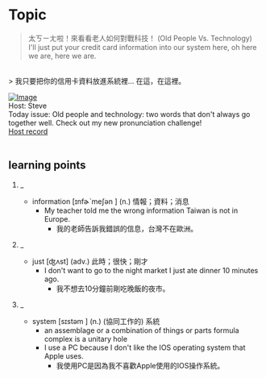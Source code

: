 # Topic

> 太ㄎㄧㄤ啦！來看看老人如何對戰科技！ (Old People Vs. Technology) <br>
> I'll just put your credit card information into our system here, oh here we are, here we are.
 <br>
> 我只要把你的信用卡資料放進系統裡... 在這，在這裡。 <br>

[![Image](https://cdn.voicetube.com/assets/thumbnails/kASX8SmSIiU.jpg)](https://www.youtube.com/embed/kASX8SmSIiU?rel=0&showinfo=0&cc_load_policy=0&controls=1&autoplay=1&iv_load_policy=3&playsinline=1&wmode=transparent&start=190&end=197&enablejsapi=1&origin=https://tw.voicetube.com&widgetid=1)<br>
Host: Steve
<br>Today issue: Old people and technology: two words that don't always go together well. Check out my new pronunciation challenge!
<br>
[Host record](https://cdn.voicetube.com/tmp/everyday_records/stephen_vt_44701/3541.mp3)
<br><br>
## learning points
1. _
	* information  [ɪnfɚˋmeʃən ] (n.) 情報；資料；消息
		- My teacher told me the wrong information Taiwan is not in Europe.
			+ 我的老師告訴我錯誤的信息，台灣不在歐洲。

2. _
	* just  [ʤʌst] (adv.) 此時；很快；剛才
		- I don't want to go to the night market I just ate dinner 10 minutes ago.
			+ 我不想去10分鐘前剛吃晚飯的夜市。
3. _
	* system [sɪstəm ] (n.) (協同工作的) 系統
		- an assemblage or a combination of things or parts formula complex is a unitary hole
		- I use a PC because I don't like the IOS operating system that Apple uses.
			+ 我使用PC是因為我不喜歡Apple使用的IOS操作系統。

